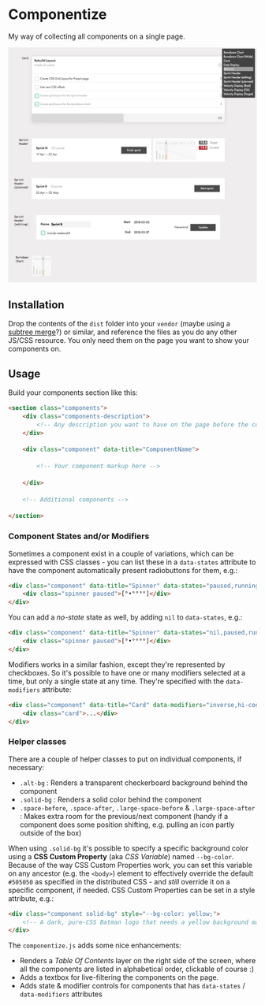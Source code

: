 # Componentize

My way of collecting all components on a single page.

<img src="assets/screenshot_componentize.jpg" alt="Componentize Screenshot" />

## Installation

Drop the contents of the `dist` folder into your `vendor` (maybe using a [subtree merge][submerge]?) or similar, and reference the files as you do any other JS/CSS resource. You only need them on the page you want to show your components on.

## Usage

Build your components section like this:

```html
<section class="components">
	<div class="components-description">
		<!-- Any description you want to have on the page before the component list -->
	</div>

	<div class="component" data-title="ComponentName">

		<!-- Your component markup here -->

	</div>

	<!-- Additional components -->

</section>
```

### Component States and/or Modifiers

Sometimes a component exist in a couple of variations, which can be expressed with CSS classes - you can list these in a `data-states` attribute to have the component automatically present radiobuttons for them, e.g.:

```html
<div class="component" data-title="Spinner" data-states="paused,running">
	<div class="spinner paused">[°•°°°°]</div>
</div>
```

You can add a *no-state* state as well, by adding `nil` to `data-states`, e.g.:

```html
<div class="component" data-title="Spinner" data-states="nil,paused,running">
	<div class="spinner paused">[°•°°°°]</div>
</div>
```

Modifiers works in a similar fashion, except they're represented by checkboxes.
So it's possible to have one or many modifiers selected at a time, but only a
single state at any time. They're specified with the `data-modifiers` attribute:

```html
<div class="component" data-title="Card" data-modifiers="inverse,hi-contrast">
	<div class="card">...</div>
</div>
```


### Helper classes

There are a couple of helper classes to put on individual components, if necessary:

- `.alt-bg` : Renders a transparent checkerboard background behind the component
- `.solid-bg` : Renders a solid color behind the component
- `.space-before`, `.space-after`, `.large-space-before` & `.large-space-after` : Makes extra room for the previous/next component (handy if a component does some position shifting, e.g. pulling an icon partly outside of the box)

When using `.solid-bg` it's possible to specify a specific background color using a **CSS Custom Property** (aka *CSS Variable*) named `--bg-color`.
Because of the way CSS Custom Properties work, you can set this variable on any ancestor (e.g. the `<body>`) element to effectively
override the default `#505050` as specified in the distributed CSS - and *still* override it on a specific component, if needed.
CSS Custom Properties can be set in a style attribute, e.g.:

```html
<div class="component solid-bg" style="--bg-color: yellow;">
	<!-- A dark, pure-CSS Batman logo that needs a yellow background maybe? -->
</div>
```

The `componentize.js` adds some nice enhancements:

- Renders a *Table Of Contents* layer on the right side of the screen, where all the components are listed in alphabetical order, clickable of course :)
- Adds a textbox for live-filtering the components on the page.
- Adds state & modifier controls for components that has `data-states` / `data-modifiers` attributes

[submerge]: http://greystate.dk/resources/subtree-merge/?rf=dist&u=greystate&b=master&r=componentize&lf=vendor/componentize
